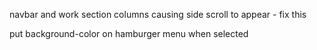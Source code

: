 <!-- make avatar hidden on extra small screens -->

navbar and work section columns causing side scroll to appear - fix this

put background-color on hamburger menu when selected

